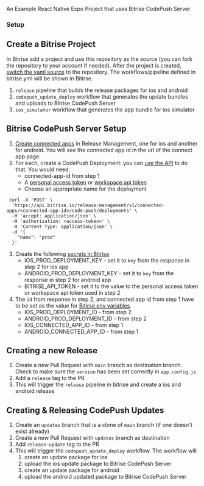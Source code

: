 An Example React Native Expo Project that uses Bitrise CodePush Server

### Setup

## Create a Bitrise Project

In Bitrise add a project and use this repository as the source (you can fork the repository to your account if needed). After the project is created, [switch the yaml source](https://devcenter.bitrise.io/en/builds/configuration-yaml/managing-an-app-s-bitrise-yml-file.html#storing-the-bitrise-yml-file-in-your-repository) to the repository. The workflows/pipeline defined in bitrise.yml will be shown in Bitirse.
1. `release` pipeline that builds the release packages for ios and android
2. `codepush_update_deploy` workflow that generates the update bundles and uploads to Bitrise CodePush Server
3. `ios_simulator` workflow that generates the app bundle for ios simulator

## Bitrise CodePush Server Setup

1. [Create connected apps](https://devcenter.bitrise.io/en/release-management/getting-started-with-release-management/adding-a-new-app-to-release-management.html) in Release Management, one for ios and another for android. You will see the connected app id in the url of the connect app page. 
2. For each, create a CodePush Deployment: you can [use the API](https://api.bitrise.io/release-management/api-docs/index.html#/CodePush%20-%20Deployments/CreateCodePushDeployment) to do that.
   You would need:
   * connected-app-id from step 1
   * A [personal access token](https://devcenter.bitrise.io/en/accounts/personal-access-tokens.html) or [workspace api token](https://devcenter.bitrise.io/en/workspaces/workspace-api-token.html)
   * Choose an appropriate name for the deployment
```
 curl -X 'POST' \
  'https://api.bitrise.io/release-management/v1/connected-apps/<connected-app-id>/code-push/deployments' \
  -H 'accept: application/json' \
  -H 'authorization: <access-token>' \
  -H 'Content-Type: application/json' \
  -d '{
    "name": "prod"
  }'

```
3. Create the following [secrets in Bitrise](https://devcenter.bitrise.io/en/builds/secrets.html)
   * IOS_PROD_DEPLOYMENT_KEY - set it to `key` from the response in step 2 for ios app
   * ANDROID_PROD_DEPLOYMENT_KEY - set it to `key` from the response in step 2 for android app
   * BITRISE_API_TOKEN - set it to the value to the personal access token or workspace api token used in step 2
4. The `id` from response in step 2, and connected app id from step 1 have to be set as the value for [Bitirse env variables](https://devcenter.bitrise.io/en/builds/environment-variables.html#setting-an-env-var-in-the-workflow-editor).
   * IOS_PROD_DEPLOYMENT_ID - from step 2
   * ANDROID_PROD_DEPLOYMENT_ID - from step 2
   * IOS_CONNECTED_APP_ID - from step 1
   * ANDROID_CONNECTED_APP_ID - from step 1


## Creating a new Release
1. Create a new Pull Request with `main` branch as destination branch. Check to make sure the `version` has been set correctly in `app.config.js`
2. Add a `release` tag to the PR
3. This will trigger the `release` pipeline in bitrise and create a ios and android release

## Creating & Releasing CodePush Updates
1. Create an `updates` branch that is a clone of `main` branch (if one doesn't exist already)
2. Create a new Pull Request with `updates` branch as destination
3. Add `release-update` tag to the PR
4. This will trigger the `codepush_update_deploy` workflow. The workflow will
   1. create an update package for ios
   2. upload the ios update package to Bitrise CodePush Server
   3. create an update package for android
   4. upload the android updated package to Bitrise CodePush Server